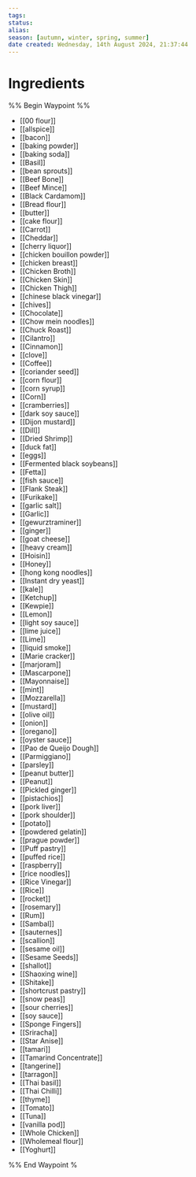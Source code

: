```yaml
---
tags: 
status:
alias:
season: [autumn, winter, spring, summer]
date created: Wednesday, 14th August 2024, 21:37:44
---
```


# Ingredients

%% Begin Waypoint %%

- [[00 flour]]
- [[allspice]]
- [[bacon]]
- [[baking powder]]
- [[baking soda]]
- [[Basil]]
- [[bean sprouts]]
- [[Beef Bone]]
- [[Beef Mince]]
- [[Black Cardamom]]
- [[Bread flour]]
- [[butter]]
- [[cake flour]]
- [[Carrot]]
- [[Cheddar]]
- [[cherry liquor]]
- [[chicken bouillon powder]]
- [[chicken breast]]
- [[Chicken Broth]]
- [[Chicken Skin]]
- [[Chicken Thigh]]
- [[chinese black vinegar]]
- [[chives]]
- [[Chocolate]]
- [[Chow mein noodles]]
- [[Chuck Roast]]
- [[Cilantro]]
- [[Cinnamon]]
- [[clove]]
- [[Coffee]]
- [[coriander seed]]
- [[corn flour]]
- [[corn syrup]]
- [[Corn]]
- [[cramberries]]
- [[dark soy sauce]]
- [[Dijon mustard]]
- [[Dill]]
- [[Dried Shrimp]]
- [[duck fat]]
- [[eggs]]
- [[Fermented black soybeans]]
- [[Fetta]]
- [[fish sauce]]
- [[Flank Steak]]
- [[Furikake]]
- [[garlic salt]]
- [[Garlic]]
- [[gewurztraminer]]
- [[ginger]]
- [[goat cheese]]
- [[heavy cream]]
- [[Hoisin]]
- [[Honey]]
- [[hong kong noodles]]
- [[Instant dry yeast]]
- [[kale]]
- [[Ketchup]]
- [[Kewpie]]
- [[Lemon]]
- [[light soy sauce]]
- [[lime juice]]
- [[Lime]]
- [[liquid smoke]]
- [[Marie cracker]]
- [[marjoram]]
- [[Mascarpone]]
- [[Mayonnaise]]
- [[mint]]
- [[Mozzarella]]
- [[mustard]]
- [[olive oil]]
- [[onion]]
- [[oregano]]
- [[oyster sauce]]
- [[Pao de Queijo Dough]]
- [[Parmiggiano]]
- [[parsley]]
- [[peanut butter]]
- [[Peanut]]
- [[Pickled ginger]]
- [[pistachios]]
- [[pork liver]]
- [[pork shoulder]]
- [[potato]]
- [[powdered gelatin]]
- [[prague powder]]
- [[Puff pastry]]
- [[puffed rice]]
- [[raspberry]]
- [[rice noodles]]
- [[Rice Vinegar]]
- [[Rice]]
- [[rocket]]
- [[rosemary]]
- [[Rum]]
- [[Sambal]]
- [[sauternes]]
- [[scallion]]
- [[sesame oil]]
- [[Sesame Seeds]]
- [[shallot]]
- [[Shaoxing wine]]
- [[Shitake]]
- [[shortcrust pastry]]
- [[snow peas]]
- [[sour cherries]]
- [[soy sauce]]
- [[Sponge Fingers]]
- [[Sriracha]]
- [[Star Anise]]
- [[tamari]]
- [[Tamarind Concentrate]]
- [[tangerine]]
- [[tarragon]]
- [[Thai basil]]
- [[Thai Chilli]]
- [[thyme]]
- [[Tomato]]
- [[Tuna]]
- [[vanilla pod]]
- [[Whole Chicken]]
- [[Wholemeal flour]]
- [[Yoghurt]]

%% End Waypoint %